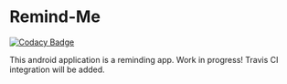 # Remind-Me

[![Codacy Badge](https://api.codacy.com/project/badge/Grade/ffff5e91637d453b8de699400ae18cef)](https://app.codacy.com/app/dipu989/Remind-Me?utm_source=github.com&utm_medium=referral&utm_content=dipu989/Remind-Me&utm_campaign=Badge_Grade_Dashboard)

This android application is a reminding app. Work in progress!
Travis CI integration will be added.

